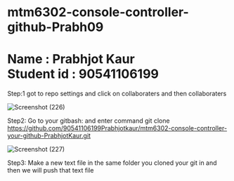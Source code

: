 # mtm6302-console-controller-github-Prabh09

<h1>Name : Prabhjot Kaur<br>Student id : 90541106199</h1>
Step:1 got to repo settings and click on collaboraters and then collaboraters

![Screenshot (226)](https://github.com/90541106199Prabhjotkaur/mtm6302-console-controller-your-github-PrabhjotKaur/assets/133902578/8466461a-c5cd-44e8-a20b-c239ab4f8243) 

Step2: Go to your gitbash: and enter command git clone https://github.com/90541106199Prabhjotkaur/mtm6302-console-controller-your-github-PrabhjotKaur.git

![Screenshot (227)](https://github.com/90541106199Prabhjotkaur/mtm6302-console-controller-your-github-PrabhjotKaur/assets/133902578/73a65ed2-52ba-4830-99ae-da3b16937081)

Step3: Make a new text file in the same folder you cloned your git in and then we will push that text file


